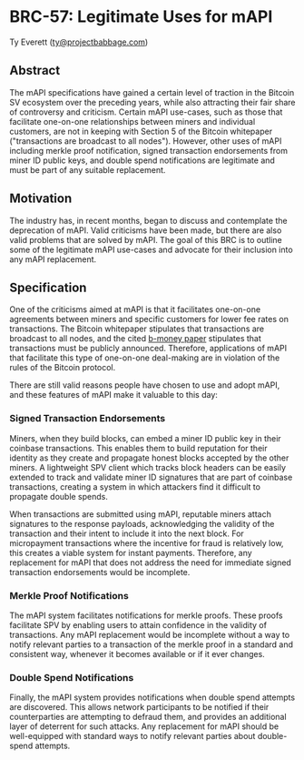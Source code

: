 # BRC-57: Legitimate Uses for mAPI

Ty Everett (ty@projectbabbage.com)

## Abstract

The mAPI specifications have gained a certain level of traction in the Bitcoin SV ecosystem over the preceding years, while also attracting their fair share of controversy and criticism. Certain mAPI use-cases, such as those that facilitate one-on-one relationships between miners and individual customers, are not in keeping with Section 5 of the Bitcoin whitepaper ("transactions are broadcast to all nodes"). However, other uses of mAPI including merkle proof notification, signed transaction endorsements from miner ID public keys, and double spend notifications are legitimate and must be part of any suitable replacement.

## Motivation

The industry has, in recent months, began to discuss and contemplate the deprecation of mAPI. Valid criticisms have been made, but there are also valid problems that are solved by mAPI. The goal of this BRC is to outline some of the legitimate mAPI use-cases and advocate for their inclusion into any mAPI replacement.

## Specification

One of the criticisms aimed at mAPI is that it facilitates one-on-one agreements between miners and specific customers for lower fee rates on transactions. The Bitcoin whitepaper stipulates that transactions are broadcast to all nodes, and the cited [b-money paper](http://www.weidai.com/bmoney.txt) stipulates that transactions must be publicly announced. Therefore, applications of mAPI that facilitate this type of one-on-one deal-making are in violation of the rules of the Bitcoin protocol.

There are still valid reasons people have chosen to use and adopt mAPI, and these features of mAPI make it valuable to this day:

### Signed Transaction Endorsements

Miners, when they build blocks, can embed a miner ID public key in their coinbase transactions. This enables them to build reputation for their identity as they create and propagate honest blocks accepted by the other miners. A lightweight SPV client which tracks block headers can be easily extended to track and validate miner ID signatures that are part of coinbase transactions, creating a system in which attackers find it difficult to propagate double spends.

When transactions are submitted using mAPI, reputable miners attach signatures to the response payloads, acknowledging the validity of the transaction and their intent to include it into the next block. For micropayment transactions where the incentive for fraud is relatively low, this creates a viable system for instant payments. Therefore, any replacement for mAPI that does not address the need for immediate signed transaction endorsements would be incomplete.

### Merkle Proof Notifications

The mAPI system facilitates notifications for merkle proofs. These proofs facilitate SPV by enabling users to attain confidence in the validity of transactions. Any mAPI replacement would be incomplete without a way to notify relevant parties to a transaction of the merkle proof in a standard and consistent way, whenever it becomes available or if it ever changes.

### Double Spend Notifications

Finally, the mAPI system provides notifications when double spend attempts are discovered. This allows network participants to be notified if their counterparties are attempting to defraud them, and provides an additional layer of deterrent for such attacks. Any replacement for mAPI should be well-equipped with standard ways to notify relevant parties about double-spend attempts.
